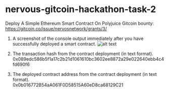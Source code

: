 # nervous-gitcoin-hackathon-task-2
Deploy A Simple Ethereum Smart Contract On Polyjuice
Gitcoin bounty: https://gitcoin.co/issue/nervosnetwork/grants/3/

1. A screenshot of the console output immediately after you have successfully deployed a smart contract.
![alt text](https://github.com/anhnt4288/nervous-hackathon/blob/master/task-2/deployed_smart_contract.png)

2. The transaction hash from the contract deployment (in text format).  
0x089edc586b5f1a17c2b21d1061610bc3602ee8872a29e022640ebb4c4fd690f6

3. The deployed contract address from the contract deployment (in text format).  
0x0b016772B54aA061F0D58515A60eD8ca68129C21
